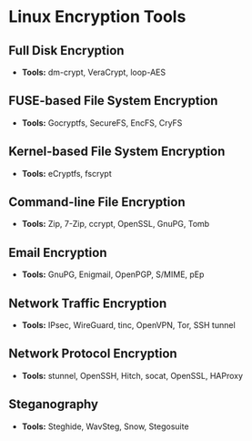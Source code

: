 # Linux Encryption Tools

## Full Disk Encryption
- **Tools:** dm-crypt, VeraCrypt, loop-AES

## FUSE-based File System Encryption
- **Tools:** Gocryptfs, SecureFS, EncFS, CryFS

## Kernel-based File System Encryption
- **Tools:** eCryptfs, fscrypt

## Command-line File Encryption
- **Tools:** Zip, 7-Zip, ccrypt, OpenSSL, GnuPG, Tomb

## Email Encryption
- **Tools:** GnuPG, Enigmail, OpenPGP, S/MIME, pEp

## Network Traffic Encryption
- **Tools:** IPsec, WireGuard, tinc, OpenVPN, Tor, SSH tunnel

## Network Protocol Encryption
- **Tools:** stunnel, OpenSSH, Hitch, socat, OpenSSL, HAProxy

## Steganography
- **Tools:** Steghide, WavSteg, Snow, Stegosuite
